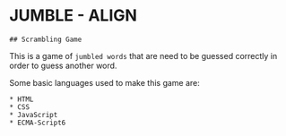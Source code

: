 # JUMBLE - ALIGN
    ## Scrambling Game

This is a game of `jumbled words` that are need to be guessed correctly in order to guess another word.

Some basic languages used to make this game are:
```
* HTML
* CSS
* JavaScript
* ECMA-Script6
```